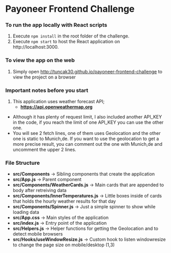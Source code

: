 # Payoneer Frontend Challenge
### To run the app locally with React scripts

1. Execute `npm install` in the root folder of the challenge.
2. Execute `npm start` to host the React application on http://localhost:3000.

### To view the app on the web

1. Simply open http://tuncak30.github.io/payoneer-frontend-challenge to view the project on a browser

### Important notes before you start

1. This application uses weather forecast API;
    - **https://api.openweathermap.org**

- Although it has plenty of request limit, I also included another API_KEY in the code, if you reach the limit of one API_KEY you can use the other one.
- You will see 2 fetch lines, one of them uses Geolocation and the other one is static to Munich,de. If you want to use the geolocation to get a more precise result, you can comment out the one with Munich,de and uncomment the upper 2 lines.

### File Structure
- **src/Components** -> Sibling components that create the application
- **src/App.js** -> Parent component
- **src/Components/WeatherCards.js** -> Main cards that are appended to body after retreiving data
- **src/Components/InnerTemperatures.js** -> Little boxes inside of cards that holds the hourly weather results for that day
- **src/Components/Spinner.js** -> Just a simple spinner to show while loading data
- **src/App.css** -> Main styles of the application
- **src/index.js** -> Entry point of the application
- **src/Helpers.js** -> Helper functions for getting the Geolocation and to detect mobile browsers
- **src/Hooks/useWindowResize.js** -> Custom hook to listen windowresize to change the page size on mobile/desktop (1,3)
